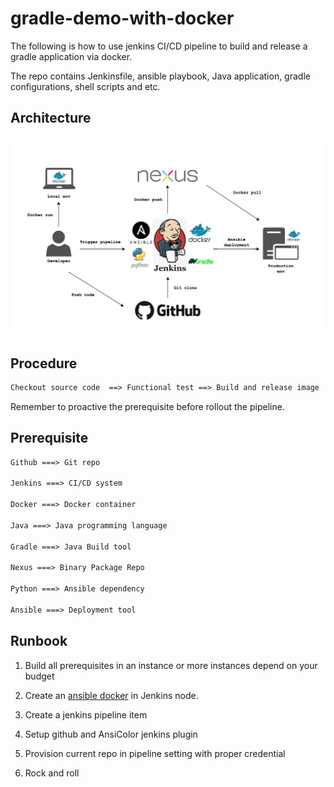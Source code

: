 # gradle-demo-with-docker

The following is how to use jenkins CI/CD pipeline to build and release a gradle application via docker.

The repo contains Jenkinsfile, ansible playbook, Java application, gradle configurations, shell scripts and etc.

## Architecture

![Gradle-demo-with-docker architecture](https://github.com/showerlee/gradle-demo-with-docker/blob/master/docs/Gradle-demo-with-docker.png)

## Procedure

```txt
Checkout source code  ==> Functional test ==> Build and release image  ==> Initialize test env ==> Deploy test env via ansible ==> Health Check in test env ==> Initialize prod env ==> Deploy prod env via ansible ==> Health Check in prod env
```

Remember to proactive the prerequisite before rollout the pipeline.

## Prerequisite

```txt
Github ===> Git repo

Jenkins ===> CI/CD system

Docker ===> Docker container

Java ===> Java programming language

Gradle ===> Java Build tool

Nexus ===> Binary Package Repo

Python ===> Ansible dependency

Ansible ===> Deployment tool
```

## Runbook

1. Build all prerequisites in an instance or more instances depend on your budget

2. Create an [ansible docker](https://github.com/showerlee/gradle-demo-with-docker/tree/master/ansible) in Jenkins node.

3. Create a jenkins pipeline item

4. Setup github and AnsiColor jenkins plugin

5. Provision current repo in pipeline setting with proper credential

6. Rock and roll

